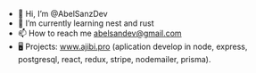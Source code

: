 - 👋 Hi, I’m @AbelSanzDev
- 🌱 I’m currently learning nest and rust
- 📫 How to reach me abelsandev@gmail.com
- 🖥️ Projects: www.ajibi.pro (aplication develop in node, express, postgresql, react, redux, stripe, nodemailer, prisma).



